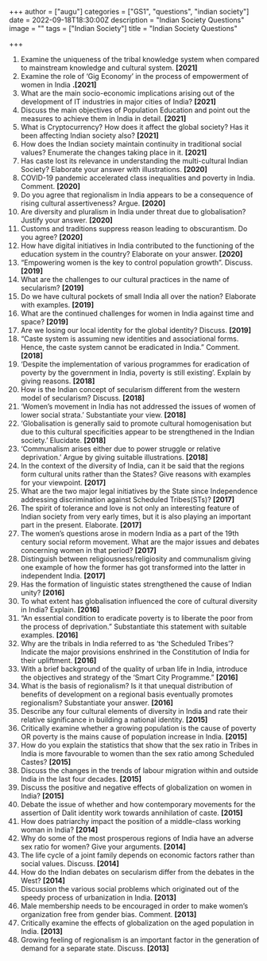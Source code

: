 +++
author = ["augu"]
categories = ["GS1", "questions", "indian society"]
date = 2022-09-18T18:30:00Z
description = "Indian Society Questions"
image = ""
tags = ["Indian Society"]
title = "Indian Society Questions"

+++
 1. Examine the uniqueness of the tribal knowledge system when compared to mainstream knowledge and cultural system. **\[2021\]**
 2. Examine the role of ‘Gig Economy’ in the process of empowerment of women in India **.\[2021\]** 
 3. What are the main socio-economic implications arising out of the development of IT industries in major cities of India? **\[2021\]**
 4. Discuss the main objectives of Population Education and point out the measures to achieve them in India in detail. **\[2021\]**
 5. What is Cryptocurrency? How does it affect the global society? Has it been affecting Indian society also? **\[2021\]**
 6. How does the Indian society maintain continuity in traditional social values? Enumerate the changes taking place in it. **\[2021\]**
 7. Has caste lost its relevance in understanding the multi-cultural Indian Society? Elaborate your answer with illustrations. **\[2020\]**
 8. COVID-19 pandemic accelerated class inequalities and poverty in India. Comment. **\[2020\]**
 9. Do you agree that regionalism in India appears to be a consequence of rising cultural assertiveness? Argue. **\[2020\]**
10. Are diversity and pluralism in India under threat due to globalisation? Justify your answer. **\[2020\]**
11. Customs and traditions suppress reason leading to obscurantism. Do you agree? **\[2020\]**
12. How have digital initiatives in India contributed to the functioning of the education system in the country? Elaborate on your answer. **\[2020\]**
13. “Empowering women is the key to control population growth”. Discuss. **\[2019\]**
14. What are the challenges to our cultural practices in the name of secularism? **\[2019\]**
15. Do we have cultural pockets of small India all over the nation? Elaborate with examples. **\[2019\]**
16. What are the continued challenges for women in India against time and space? **\[2019\]**
17. Are we losing our local identity for the global identity? Discuss. **\[2019\]**
18. “Caste system is assuming new identities and associational forms. Hence, the caste system cannot be eradicated in India.” Comment. **\[2018\]**
19. ‘Despite the implementation of various programmes for eradication of poverty by the government in India, poverty is still existing’. Explain by giving reasons. **\[2018\]**
20. How is the Indian concept of secularism different from the western model of secularism? Discuss. **\[2018\]**
21. ‘Women’s movement in India has not addressed the issues of women of lower social strata.’ Substantiate your view. **\[2018\]**
22. ‘Globalisation is generally said to promote cultural homogenisation but due to this cultural specificities appear to be strengthened in the Indian society.’ Elucidate. **\[2018\]**
23. ‘Communalism arises either due to power struggle or relative deprivation.’ Argue by giving suitable illustrations. **\[2018\]**
24. In the context of the diversity of India, can it be said that the regions form cultural units rather than the States? Give reasons with examples for your viewpoint. **\[2017\]**
25. What are the two major legal initiatives by the State since Independence addressing discrimination against Scheduled Tribes(STs)? **\[2017\]**
26. The spirit of tolerance and love is not only an interesting feature of Indian society from very early times, but it is also playing an important part in the present. Elaborate. **\[2017\]**
27. The women’s questions arose in modern India as a part of the 19th century social reform movement. What are the major issues and debates concerning women in that period? **\[2017\]**
28. Distinguish between religiousness/religiosity and communalism giving one example of how the former has got transformed into the latter in independent India. **\[2017\]**
29. Has the formation of linguistic states strengthened the cause of Indian unity?   **\[2016\]**
30. To what extent has globalisation influenced the core of cultural diversity in India? Explain. **\[2016\]**
31. “An essential condition to eradicate poverty is to liberate the poor from the process of deprivation.” Substantiate this statement with suitable examples. **\[2016\]**
32. Why are the tribals in India referred to as ‘the Scheduled Tribes’? Indicate the major provisions enshrined in the Constitution of India for their upliftment. **\[2016\]**
33. With a brief background of the quality of urban life in India, introduce the objectives and strategy of the ‘Smart City Programme.” **\[2016\]**
34. What is the basis of regionalism? Is it that unequal distribution of benefits of development on a regional basis eventually promotes regionalism? Substantiate your answer. **\[2016\]**
35. Describe any four cultural elements of diversity in India and rate their relative significance in building a national identity. **\[2015\]**
36. Critically examine whether a growing population is the cause of poverty OR poverty is the mains cause of population increase in India. **\[2015\]**
37. How do you explain the statistics that show that the sex ratio in Tribes in India is more favourable to women than the sex ratio among Scheduled Castes? **\[2015\]**
38. Discuss the changes in the trends of labour migration within and outside India in the last four decades. **\[2015\]**
39. Discuss the positive and negative effects of globalization on women in India? **\[2015\]**
40. Debate the issue of whether and how contemporary movements for the assertion of Dalit identity work towards annihilation of caste. **\[2015\]**
41. How does patriarchy impact the position of a middle-class working woman in India? **\[2014\]**
42. Why do some of the most prosperous regions of India have an adverse sex ratio for women? Give your arguments. **\[2014\]**
43. The life cycle of a joint family depends on economic factors rather than social values. Discuss. **\[2014\]**
44. How do the Indian debates on secularism differ from the debates in the West? **\[2014\]**
45. Discussion the various social problems which originated out of the speedy process of urbanization in India. **\[2013\]**
46. Male membership needs to be encouraged in order to make women’s organization free from gender bias. Comment. **\[2013\]**
47. Critically examine the effects of globalization on the aged population in India. **\[2013\]**
48. Growing feeling of regionalism is an important factor in the generation of demand for a separate state. Discuss. **\[2013\]**